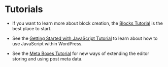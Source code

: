 # Tutorials

* If you want to learn more about block creation, the [Blocks Tutorial](../../../../docs/designers-developers/developers/tutorials/block-tutorial/readme.md) is the best place to start.

* See the [Getting Started with JavaScript Tutorial](../../../../docs/designers-developers/developers/tutorials/javascript/readme.md) to learn about how to use JavaScript within WordPress.

* See the [Meta Boxes Tutorial](../../../../docs/designers-developers/developers/tutorials/metabox/readme.md) for new ways of extending the editor storing and using post meta data.
